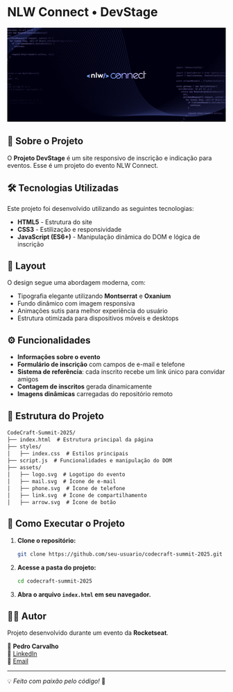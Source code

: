 # NLW Connect • DevStage

![CodeCraft Summit](/images/1738956424528.webp)

## 🚀 Sobre o Projeto

O **Projeto DevStage** é um site responsivo de inscrição e indicação para eventos.
Esse é um projeto do evento NLW Connect.

## 🛠 Tecnologias Utilizadas

Este projeto foi desenvolvido utilizando as seguintes tecnologias:

- **HTML5** - Estrutura do site
- **CSS3** - Estilização e responsividade
- **JavaScript (ES6+)** - Manipulação dinâmica do DOM e lógica de inscrição

## 🎨 Layout

O design segue uma abordagem moderna, com:
- Tipografia elegante utilizando **Montserrat** e **Oxanium**
- Fundo dinâmico com imagem responsiva
- Animações sutis para melhor experiência do usuário
- Estrutura otimizada para dispositivos móveis e desktops

## ⚙️ Funcionalidades

- **Informações sobre o evento**
- **Formulário de inscrição** com campos de e-mail e telefone
- **Sistema de referência**: cada inscrito recebe um link único para convidar amigos
- **Contagem de inscritos** gerada dinamicamente
- **Imagens dinâmicas** carregadas do repositório remoto

## 📂 Estrutura do Projeto

```
CodeCraft-Summit-2025/
├── index.html  # Estrutura principal da página
├── styles/
│   ├── index.css  # Estilos principais
├── script.js  # Funcionalidades e manipulação do DOM
├── assets/
│   ├── logo.svg  # Logotipo do evento
│   ├── mail.svg  # Ícone de e-mail
│   ├── phone.svg  # Ícone de telefone
│   ├── link.svg  # Ícone de compartilhamento
│   ├── arrow.svg  # Ícone de botão
```

## 🚀 Como Executar o Projeto

1. **Clone o repositório:**
   ```bash
   git clone https://github.com/seu-usuario/codecraft-summit-2025.git
   ```
2. **Acesse a pasta do projeto:**
   ```bash
   cd codecraft-summit-2025
   ```
3. **Abra o arquivo `index.html` em seu navegador.**

## 👨‍💻 Autor

Projeto desenvolvido durante um evento da **Rocketseat**.

👤 **Pedro Carvalho**  
🔗 [LinkedIn](https://www.linkedin.com/in/pedrojgc/)  
📧 [Email](pedro.juliogc02@email.com)

---

💡 _Feito com paixão pelo código!_ 🚀

